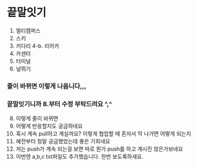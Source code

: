 # 끝말잇기
1. 멀티캠퍼스
2. 스키
3. 키다리
4-b. 리어카
5. 카센터
6. 터미널
7. 널뛰기


### 줄이 바뀌면 이렇게 나옵니다,,,
### 끝말잇기니까 8.부터 수정 부탁드려요 ^,^


8. 이렇게 줄이 바뀌면
9. 어떻게 반응할지도 궁금하네요
10. 혹시 계속 pull하고 계실까요? 이렇게 협업할 때 혼자서 막 나가면 어떻게 되는지
11. 예전부터 정말 궁금했었는데 좋은 기회네요
12. 저는 push가 계속 되는걸 보면 따로 뭔가 push를 하고 계시진 않은가보네요
13. 이번엔 a,b,c txt파일도 추가했습니다. 한번 보도록하세요.



